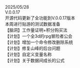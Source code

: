 2025/05/28<br>
V.0.0.17<br>
开源代码更新了全功能到V.0.0.17版本<br>
本周进行贴游的测试数据准备<br>
【脑洞】工作量证明+积分购买法<br>
【计划】一个全3d的rpg冒险者公会<br>
【计划】增加一个命令修改删除系统<br>
【计划】修复山峰的后台问题<br>
【计划】自定义变量名称<br>
【计划】关于数据间成长的公式<br>
